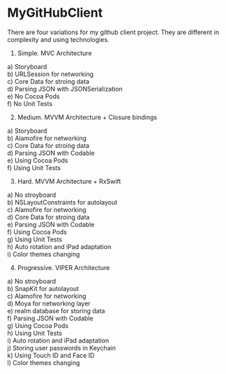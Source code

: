 # MyGitHubClient

There are four variations for my github client project. They are different in complexity and using technologies.

1. Simple. MVC Architecture

  a) Storyboard<br/>
  b) URLSession for networking<br/>
  c) Core Data for stroing data<br/>
  d) Parsing JSON with JSONSerialization<br/>
  e) No Cocoa Pods<br/>
  f) No Unit Tests<br/>

2. Medium. MVVM Architecture + Closure bindings

  a) Storyboard<br/>
  b) Alamofire for networking<br/> 
  c) Core Data for stroing data<br/>
  d) Parsing JSON with Codable<br/>
  e) Using Cocoa Pods<br/>
  f) Using Unit Tests<br/>

3. Hard. MVVM Architecture + RxSwift

  a) No stroyboard<br/>
  b) NSLayoutConstraints for autolayout<br/> 
  c) Alamofire for networking<br/>
  d) Core Data for stroing data<br/>
  e) Parsing JSON with Codable<br/>
  f) Using Cocoa Pods<br/>
  g) Using Unit Tests<br/>
  h) Auto rotation and iPad adaptation<br/>
  i) Color themes changing<br/>

4. Progressive. VIPER Architecture

  a) No stroyboard<br/>
  b) SnapKit for autolayout<br/>
  c) Alamofire for networking<br/>
  d) Moya for networking layer<br/>
  e) realm database for storing data<br/>
  f) Parsing JSON with Codable<br/>
  g) Using Cocoa Pods<br/>
  h) Using Unit Tests<br/>
  i) Auto rotation and iPad adaptation<br/>
  j) Storing user passwords in Keychain<br/>
  k) Using Touch ID and Face ID<br/>
  l) Color themes changing<br/>

